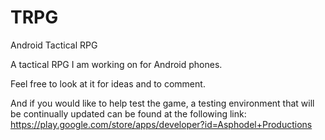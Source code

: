 TRPG
====

Android Tactical RPG

A tactical RPG I am working on for Android phones.

Feel free to look at it for ideas and to comment.

And if you would like to help test the game, a testing environment that will be continually updated
can be found at the following link:
https://play.google.com/store/apps/developer?id=Asphodel+Productions
